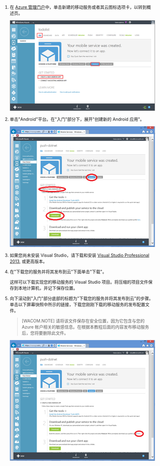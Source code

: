 1. 在 [Azure 管理门户]中，单击新建的移动服务或者其云图标选项卡，以转到概述页。

    ![](./media/mobile-services-dotnet-backend-android-get-started-data/mobile-portal-quickstart-android.png)

2. 单击"Android"平台。在"入门"部分下，展开"创建新的 Android 应用"。 

    ![](./media/mobile-services-dotnet-backend-android-get-started-data/download-service-project.png)

3. 如果您尚未安装 Visual Studio，请下载和安装 [Visual Studio Professional 2013](https://go.microsoft.com/fwLink/p/?LinkID=391934), 或更高版本。

4. 在"下载您的服务并将其发布到云"下面单击"下载"。

	这样可以下载实现您的移动服务的 Visual Studio 项目。将压缩的项目文件保存到本地计算机，并记下保存位置。


5. 向下滚动到"入门"部分底部的标题为"下载您的服务并将其发布到云"的步骤。单击以下屏幕快照中所示的链接，下载您刚刚下载的移动服务的发布配置文件。 

    > [WACOM.NOTE] 请将该文件保存在安全位置，因为它包含与您的 Azure 帐户相关的敏感信息。在根据本教程后面的内容发布移动服务后，您将要删除此文件。 

    ![](./media/mobile-services-dotnet-backend-android-get-started-data/download-publish-profile.png)





<!-- URLs. -->
[Azure 管理门户]: https://manage.windowsazure.cn/
[Android SDK]: https://go.microsoft.com/fwLink/p/?LinkID=280125
<!--HONumber=41-->
